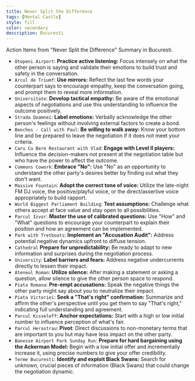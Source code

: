 ```yaml
---
title: Never Split the Difference
tags: [Mental Castle]
style: fill
color: secondary
description: Bucuresti
---
```


Action Items from "Never Split the Difference" Summary in Bucuresti.

- `Otopeni Airport`: **Practice active listening:** Focus intensely on what the other person is saying and validate their emotions to build trust and safety in the conversation.
- `Arcul de Triumf`: **Use mirrors:** Reflect the last few words your counterpart says to encourage empathy, keep the conversation going, and prompt them to reveal more information.
- `Universitate`: **Develop tactical empathy:** Be aware of the emotional aspects of negotiations and use this understanding to influence the outcome positively.
- `Strada Doamnei`: **Label emotions:** Verbally acknowledge the other person's feelings without involving external factors to create a bond.
- `Benches - Call with Paul`: **Be willing to walk away:** Know your bottom line and be prepared to leave the negotiation if it does not meet your criteria.
- `Caru Cu Bere Restaurant with Vlad`: **Engage with Level II players:** Influence the decision-makers not present at the negotiation table but who have the power to affect the outcome.
- `Commons Cowork`: **Embrace "No":** Use "No" as an opportunity to understand the other party's desires better by finding out what they don't want.
- `Massive Fountain`: **Adopt the correct tone of voice:** Utilize the late-night FM DJ voice, the positive/playful voice, or the direct/assertive voice appropriately to build rapport.
- `World Biggest Parliament Building`: **Test assumptions:** Challenge what others accept at face value and stay open to all possibilities.
- `Parcul Izvor`: **Master the use of calibrated questions:** Use "How" and "What" questions to encourage your counterpart to explain their position and how an agreement can be implemented.
- `Park with Tretboats`: **Implement an "Accusation Audit":** Address potential negative dynamics upfront to diffuse tension.
- `Cathedral` **Prepare for unpredictability:** Be ready to adapt to new information and surprises during the negotiation process.
- `University`: **Label barriers and fears:** Address negative undercurrents directly to lessen their impact.
- `Ateneul Roman`: **Utilize silence:** After making a statement or asking a question, allow silence to give the other person space to respond.
- `Piata Romana`: **Pre-empt accusations:** Speak the negative things the other party might say about you to neutralize their impact.
- `Piata Victoriei`: **Seek a "That's right" confirmation:** Summarize and affirm the other's perspective until you get them to say "That's right," indicating full understanding and agreement.
- `Parcul Kisseleff`: **Anchor expectations:** Start with a high or low initial number to influence perception of what's fair.
- `Parcul Herastrau`: **Pivot**: Direct discussions to non-monetary terms that are important to you but may have less impact on the other party.
- `Banesse Airport Park Sunday Run`: **Prepare for hard bargaining using the Ackerman Model:** Begin with a low initial offer and incrementally increase it, using precise numbers to give your offer credibility.
- `Terme Bucuresti`: **Identify and exploit Black Swans:** Search for unknown, crucial pieces of information (Black Swans) that could change the negotiation dynamic.
